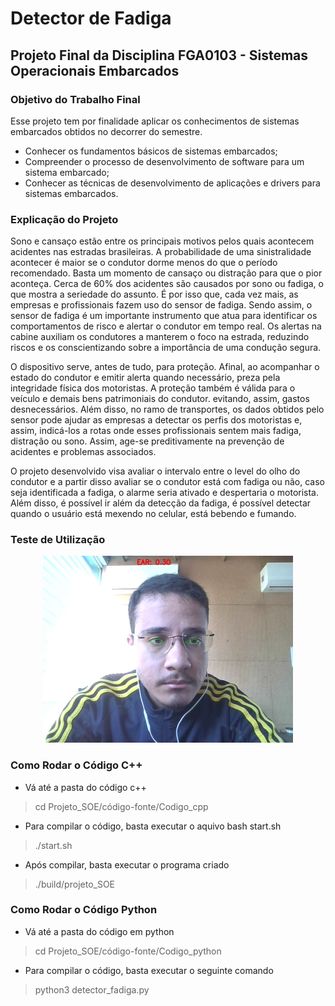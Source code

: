 # Detector de Fadiga

## Projeto Final da Disciplina FGA0103 - Sistemas Operacionais Embarcados

### Objetivo do Trabalho Final

Esse projeto tem por finalidade aplicar os conhecimentos de sistemas embarcados obtidos no decorrer do semestre. 

- Conhecer os fundamentos básicos de sistemas embarcados;
- Compreender o processo de desenvolvimento de software para um sistema embarcado;
- Conhecer as técnicas de desenvolvimento de aplicações e drivers para sistemas embarcados.

### Explicação do Projeto

Sono e cansaço estão entre os principais motivos pelos quais acontecem acidentes nas estradas brasileiras. A probabilidade de uma sinistralidade acontecer é maior se o condutor dorme menos do que o período recomendado. Basta um momento de cansaço ou distração para que o pior aconteça. Cerca de 60% dos acidentes são causados por sono ou fadiga, o que mostra a seriedade do assunto. É por isso que, cada vez mais, as empresas e profissionais fazem uso do sensor de fadiga. Sendo assim, o sensor de fadiga é um importante instrumento que atua para identificar os comportamentos de risco e alertar o condutor em tempo real. Os alertas na cabine auxiliam os condutores a manterem o foco na estrada, reduzindo riscos e os conscientizando sobre a importância de uma condução segura.

O dispositivo serve, antes de tudo, para proteção. Afinal, ao acompanhar o estado do condutor e emitir alerta quando necessário, preza pela integridade física dos motoristas. A proteção também é válida para o veículo e demais bens patrimoniais do condutor. evitando, assim, gastos desnecessários. Além disso, no ramo de transportes, os dados obtidos pelo sensor pode ajudar as empresas a detectar os perfis dos motoristas e, assim, indicá-los a rotas onde esses profissionais sentem mais fadiga, distração ou sono. Assim, age-se preditivamente na prevenção de acidentes e problemas associados.

O projeto desenvolvido visa avaliar o intervalo entre o level do olho do condutor e a partir disso avaliar se o condutor está com fadiga ou não, caso seja identificada a fadiga, o alarme seria ativado e despertaria o motorista. Além disso, é possível ir além da detecção da fadiga, é possível detectar quando o usuário está mexendo no celular, está bebendo e fumando.

### Teste de Utilização

<p align="center">
  <img src="https://github.com/FelipeCosmes/Projeto_SOE/blob/main/imagens/detection.png" alt="Teste" width="400"/>
</p>

### Como Rodar o Código C++

* Vá até a pasta do código c++

> cd Projeto_SOE/código-fonte/Codigo_cpp

* Para compilar o código, basta executar o aquivo bash start.sh

> ./start.sh

* Após compilar, basta executar o programa criado

> ./build/projeto_SOE

### Como Rodar o Código Python

* Vá até a pasta do código em python

> cd Projeto_SOE/código-fonte/Codigo_python

* Para compilar o código, basta executar o seguinte comando

> python3 detector_fadiga.py
